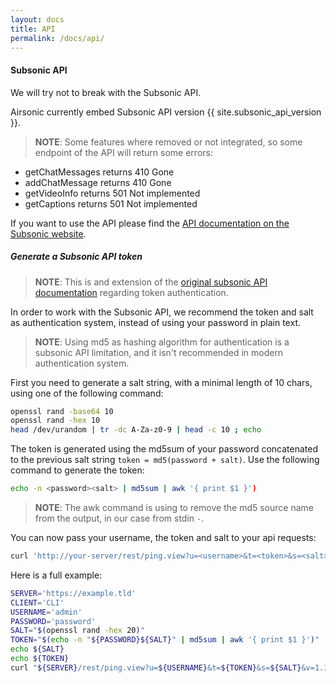 ```yaml
---
layout: docs
title: API
permalink: /docs/api/
---
```

#### Subsonic API

We will try not to break with the Subsonic API.

Airsonic currently embed Subsonic API version {{ site.subsonic_api_version }}.

> **NOTE**: Some features where removed or not integrated, so some endpoint of the API will return some errors:
- getChatMessages returns 410 Gone
- addChatMessage returns 410 Gone
- getVideoInfo returns 501 Not implemented
- getCaptions returns 501 Not implemented

If you want to use the API please find the [API documentation on the Subsonic website](http://www.subsonic.org/pages/api.jsp).

##### Generate a Subsonic API token

> **NOTE**: This is and extension of the [original subsonic API documentation](http://www.subsonic.org/pages/api.jsp) regarding token authentication.

In order to work with the Subsonic API, we recommend the token and salt as authentication system, instead of using your password in plain text.

> **NOTE**: Using md5 as hashing algorithm for authentication is a subsonic API limitation, and it isn't recommended in modern authentication system.

First you need to generate a salt string, with a minimal length of 10 chars, using one of the following command:
```sh
openssl rand -base64 10
openssl rand -hex 10
head /dev/urandom | tr -dc A-Za-z0-9 | head -c 10 ; echo
```

The token is generated using the md5sum of your password concatenated to the previous salt string `token = md5(password + salt)`. Use the following command to generate the token:
```sh
echo -n <password><salt> | md5sum | awk '{ print $1 }')
```

> **NOTE**: The awk command is using to remove the md5 source name from the output, in our case from stdin `-`.

You can now pass your username, the token and salt to your api requests:
```sh
curl 'http://your-server/rest/ping.view?u=<username>&t=<token>&s=<salt>&v=1.15.0&c=<your-app>'
```

Here is a full example:
```sh
SERVER='https://example.tld'
CLIENT='CLI'
USERNAME='admin'
PASSWORD='password'
SALT="$(openssl rand -hex 20)"
TOKEN="$(echo -n "${PASSWORD}${SALT}" | md5sum | awk '{ print $1 }')"
echo ${SALT}
echo ${TOKEN}
curl "${SERVER}/rest/ping.view?u=${USERNAME}&t=${TOKEN}&s=${SALT}&v=1.15.0&c=${CLIENT}"
```
